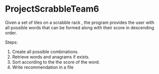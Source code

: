 # ProjectScrabbleTeam6
Given a set of tiles on a scrabble rack , the program provides the user with all possible words that can be formed along with their score in descending order.

Steps:
1. Create all possible combinations.
2. Retrieve words and anagrams if exists.
3. Sort according to the the score of the word.
4. Write recommendation in a file

